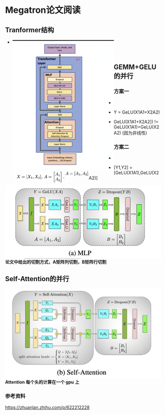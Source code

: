 # Megatron论文阅读

## Tranformer结构

- <img src="../img/megatron_paper/transformer_arch.png" style="zoom:50%;" align="left" />     

<br>

## GEMM+GELU的并行

### 方案一

- <img src="../img/megatron_paper/formula1.png" style="zoom:30%;" align="left" />    

- Y = GeLU(X1A1+X2A2)    
- GeLU(X1A1+X2A2]) != GeLU(X1A1)+GeLU(X2A2) (因为非线性)    

### 方案二

- <img src="../img/megatron_paper/formula2.png" style="zoom:30%;" align="left" />   

- [Y1,Y2] = [GeLU(X1A1),GeLU(X2A2)]   

<img src="../img/megatron_paper/mlp_megatron.png" style="zoom50%;" align="left" />     

**论文中给出的切割方式，A矩阵列切割，B矩阵行切割**   

## Self-Attention的并行   

<img src="../img/megatron_paper/self_attention_megatron.png" style="zoom50%;" align="left" />    

**Attention 每个头的计算在一个 gpu 上**



### 参考资料

https://zhuanlan.zhihu.com/p/622212228